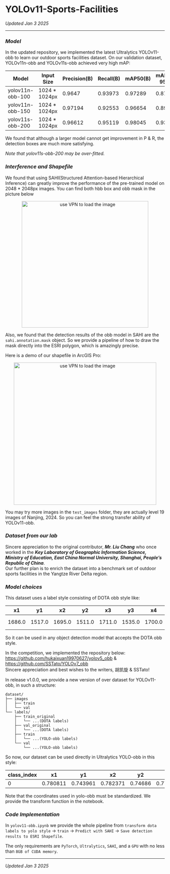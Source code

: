 # YOLOv11-Sports-Facilities
*Updated Jan 3 2025*
*****
### *Model*
In the updated repository, we implemented the latest Ultralytics YOLOv11-obb to learn our outdoor sports facilities dataset.
On our validation dataset, YOLOv11n-obb and YOLOv11s-obb achieved very high mAP:

| Model               |  Input Size   | Precision(B) | Recall(B) | mAP50(B)  | mAP50-95(B) |
|---------------------| ------------- |--------------|-----------|-----------|-------------|
| yolov11n-obb-100    | 1024 * 1024px | 0.9647       | 0.93973   | 0.97289   | 0.87496     |
| yolov11n-obb-150    | 1024 * 1024px | 0.97194      | 0.92553   | 0.96654   | 0.89414     |
| yolov11s-obb-200    | 1024 * 1024px | 0.96612      | 0.95119   | 0.98045   | 0.93171     |

We found that although a larger model cannot get improvement in P & R, the detection boxes are much more satisfying.

*Note that yolov11s-obb-200 may be over-fitted.*

### *Interference and Shapefile*
We found that using SAHI(Structured Attention-based Hierarchical Inference) can greatly improve the performance of the pre-trained model on 2048 * 2048px images.
You can find both hbb box and obb mask in the picture below
<p align="center">  
  <img src = https://imgur.com/X81PdqW.png alt = "use VPN to load the image" title="SAHI result demo", height = 400px, wide = auto>
</p>


Also, we found that the detection results of the obb model in SAHI are the `sahi.annotation.mask` object. So we provide a pipeline of how to draw the mask directly into the ESRI polygon, which is amazingly precise.

Here is a demo of our shapefile in ArcGIS Pro:
<p align="center">  
  <img src = https://imgur.com/UHjPEHn.png alt = "use VPN to load the image" title="SAHI result demo", height = 450px, wide = auto>
</p>

You may try more images in the `test_images` folder, they are actually level 19 images of Nanjing, 2024. So you can feel the strong transfer ability of YOLOv11-obb.

### *Dataset from our lab*
Sincere appreciation to the original contributor, ***Mr. Liu Chang*** who once worked in the ***Key Laboratory of Geographic Information Science, Ministry of Education, East China Normal University, Shanghai, People’s Republic of China***.  
Our further plan is to enrich the dataset into a benchmark set of outdoor sports facilities in the Yangtze River Delta region.

### *Model choices*
This dataset uses a label style consisting of DOTA obb style like:  

| x1      | y1      | x2      | y2      | x3      | y3      | x4      | y4      | classname       | difficult |
|---------|---------|---------|---------|---------|---------|---------|---------|----------------|----------|
| 1686.0  | 1517.0  | 1695.0  | 1511.0  | 1711.0  | 1535.0  | 1700.0  | 1541.0  | large-vehicle  | 1        |

So it can be used in any object detection model that accepts the DOTA obb style.

In the competition, we implemented the repository below:  
https://github.com/hukaixuan19970627/yolov5_obb & https://github.com/SSTato/YOLOv7_obb  
Sincere appreciation and best wishes to the writers, 胡凯旋 & SSTato!

In release v1.0.0, we provide a new version of over dataset for YOLOv11-obb, in such a structure:
```
dataset/
├── images
│   ├── train
│   └── val
└── labels/
    ├── train_original
    │   └── ...(DOTA labels)
    ├── val_original
    │   └── ...(DOTA labels)
    ├── train
    │   └── ...(YOLO-obb labels)
    └── val
        └── ...(YOLO-obb labels)

```

So now, our dataset can be used directly in Ultralytics YOLO-obb in this style:

| class_index | x1          | y1          | x2          | y2          | x3          | y3          | x4          | y4          |
|------------|------------|------------|------------|------------|------------|------------|------------|------------|
| 0          | 0.780811    | 0.743961    | 0.782371    | 0.74686     | 0.777691    | 0.752174    | 0.776131    | 0.749758    |

Note that the coordinates used in yolo-obb must be standardized. We provide the transform function in the notebook.
### *Code Implementation*
In `yolov11-obb.ipynb` we provide the whole pipeline from `transform dota labels to yolo style` -> `train` -> `Predict with SAHI` -> `Save detection results to ESRI Shapefile`.

The only requirements are `PyTorch`, `Ultralytics`, `SAHI`, and a `GPU` with no less than `8GB of CUDA memory`. 
*******
*Updated Jan 3 2025*
